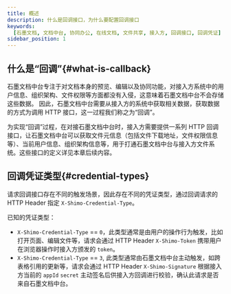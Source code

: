 ```yaml
---
title: 概述
description: 什么是回调接口，为什么要配置回调接口
keywords:
  [石墨文档, 文档中台, 协同办公, 在线文档, 文件共享, 接入方, 回调接口, 回调凭证]
sidebar_position: 1
---
```


## 什么是“回调”{#what-is-callback}

石墨文档中台专注于对文档本身的预览、编辑以及协同功能，对接入方系统中的用户信息、组织架构、文件权限等方面都没有入侵，这意味着石墨文档中台不会存储这些数据。
因此，石墨文档中台需要从接入方的系统中获取相关数据，获取数据的方式为调用 HTTP 接口，这一过程我们称之为“回调”。

为实现“回调”过程，在对接石墨文档中台时，接入方需要提供一系列 HTTP 回调接口，让石墨文档中台可以获取文件元信息（包括文件下载地址，文件权限信息等）、当前用户信息、组织架构信息等，用于打通石墨文档中台与接入方文件系统。这些接口的定义详见本章后续内容。

## 回调凭证类型{#credential-types}

请求回调接口存在不同的触发场景，因此存在不同的凭证类型，通过回调请求的 HTTP Header 指定 `X-Shimo-Credential-Type`。

已知的凭证类型：

- `X-Shimo-Credential-Type` == `0`，此类型通常是由用户的操作行为触发，比如打开页面、编辑文件等，请求会通过 HTTP Header `X-Shimo-Token` 携带用户在浏览器操作时接入方颁发的 `token`。
- `X-Shimo-Credential-Type` == `3`, 此类型通常由石墨文档中台主动触发，如跨表格引用的更新等，请求会通过 HTTP Header `X-Shimo-Signature` 根据接入方当前的 `appId` `secret` 主动签名后供接入方回调进行校验，确认此请求是否来自石墨文档中台。
